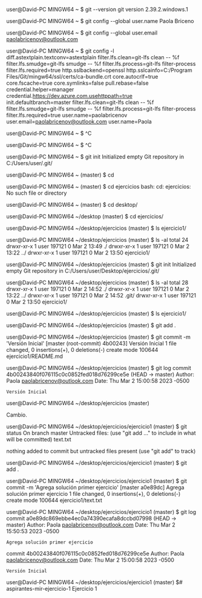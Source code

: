 user@David-PC MINGW64 ~
$ git --version
git version 2.39.2.windows.1

user@David-PC MINGW64 ~
$ git config --global user.name Paola Briceno

user@David-PC MINGW64 ~
$ git config --global user.email paolabricenov@outlook.com

user@David-PC MINGW64 ~
$ git config -l
diff.astextplain.textconv=astextplain
filter.lfs.clean=git-lfs clean -- %f
filter.lfs.smudge=git-lfs smudge -- %f
filter.lfs.process=git-lfs filter-process
filter.lfs.required=true
http.sslbackend=openssl
http.sslcainfo=C:/Program Files/Git/mingw64/ssl/certs/ca-bundle.crt
core.autocrlf=true
core.fscache=true
core.symlinks=false
pull.rebase=false
credential.helper=manager
credential.https://dev.azure.com.usehttppath=true
init.defaultbranch=master
filter.lfs.clean=git-lfs clean -- %f
filter.lfs.smudge=git-lfs smudge -- %f
filter.lfs.process=git-lfs filter-process
filter.lfs.required=true
user.name=paolabricenov
user.email=paolabricenov@outlook.com
user.name=Paola

user@David-PC MINGW64 ~
$ ^C

user@David-PC MINGW64 ~
$ ^C

user@David-PC MINGW64 ~
$ git init
Initialized empty Git repository in C:/Users/user/.git/

user@David-PC MINGW64 ~ (master)
$ cd

user@David-PC MINGW64 ~ (master)
$ cd ejercicios
bash: cd: ejercicios: No such file or directory

user@David-PC MINGW64 ~ (master)
$ cd desktop/

user@David-PC MINGW64 ~/desktop (master)
$ cd ejercicios/

user@David-PC MINGW64 ~/desktop/ejercicios (master)
$ ls
ejercicio1/

user@David-PC MINGW64 ~/desktop/ejercicios (master)
$ ls -al
total 24
drwxr-xr-x 1 user 197121 0 Mar  2 13:49 ./
drwxr-xr-x 1 user 197121 0 Mar  2 13:22 ../
drwxr-xr-x 1 user 197121 0 Mar  2 13:50 ejercicio1/

user@David-PC MINGW64 ~/desktop/ejercicios (master)
$ git init
Initialized empty Git repository in C:/Users/user/Desktop/ejercicios/.git/

user@David-PC MINGW64 ~/desktop/ejercicios (master)
$ ls -al
total 28
drwxr-xr-x 1 user 197121 0 Mar  2 14:52 ./
drwxr-xr-x 1 user 197121 0 Mar  2 13:22 ../
drwxr-xr-x 1 user 197121 0 Mar  2 14:52 .git/
drwxr-xr-x 1 user 197121 0 Mar  2 13:50 ejercicio1/

user@David-PC MINGW64 ~/desktop/ejercicios (master)
$ ls
ejercicio1/

user@David-PC MINGW64 ~/desktop/ejercicios (master)
$ git add .

user@David-PC MINGW64 ~/desktop/ejercicios (master)
$ git commit -m 'Versión Inicial'
[master (root-commit) 4b00243] Versión Inicial
 1 file changed, 0 insertions(+), 0 deletions(-)
 create mode 100644 ejercicio1/README.md

user@David-PC MINGW64 ~/desktop/ejercicios (master)
$ git log
commit 4b00243840f076115c0c0852fed018d76299ce5e (HEAD -> master)
Author: Paola <paolabricenov@outlook.com>
Date:   Thu Mar 2 15:00:58 2023 -0500

    Versión Inicial

user@David-PC MINGW64 ~/desktop/ejercicios (master)

Cambio.

user@David-PC MINGW64 ~/desktop/ejercicios/ejercicio1 (master)
$ git status
On branch master
Untracked files:
  (use "git add <file>..." to include in what will be committed)
        text.txt

nothing added to commit but untracked files present (use "git add" to track)

user@David-PC MINGW64 ~/desktop/ejercicios/ejercicio1 (master)
$ git add .

user@David-PC MINGW64 ~/desktop/ejercicios/ejercicio1 (master)
$ git commit -m 'Agrega solución primer ejercicio'
[master a0e89dc] Agrega solución primer ejercicio
 1 file changed, 0 insertions(+), 0 deletions(-)
 create mode 100644 ejercicio1/text.txt

user@David-PC MINGW64 ~/desktop/ejercicios/ejercicio1 (master)
$ git log
commit a0e89dc869ebbe4ec0a74390ecafa8dccbd07998 (HEAD -> master)
Author: Paola <paolabricenov@outlook.com>
Date:   Thu Mar 2 15:50:53 2023 -0500

    Agrega solución primer ejercicio

commit 4b00243840f076115c0c0852fed018d76299ce5e
Author: Paola <paolabricenov@outlook.com>
Date:   Thu Mar 2 15:00:58 2023 -0500

    Versión Inicial

user@David-PC MINGW64 ~/desktop/ejercicios/ejercicio1 (master)
$# aspirantes-mir-ejercicio-1
Ejercicio 1
